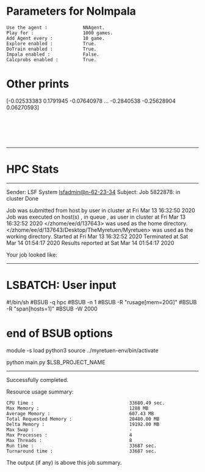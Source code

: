 # Parameters for NoImpala

    Use the agent :             NNAgent.
    Play for :                  1000 games.
    Add Agent every :           10 game.
    Explore enabled :           True.
    DoTrain enabled :           True.
    Impala enabled :            False.
    Calcprobs enabled :         True.

# Other prints

[-0.02533383  0.1791945  -0.07640978 ... -0.2840538  -0.25628904
  0.06270593]

 <br /> 
 <br /> 
 <br /> 
 <br />

---------------------------------------------------------------------------------------------------------------------

# HPC Stats


------------------------------------------------------------
Sender: LSF System <lsfadmin@n-62-23-34>
Subject: Job 5822878: <NNAgent8NoImpala> in cluster <dcc> Done

Job <NNAgent8NoImpala> was submitted from host <n-62-30-7> by user <s183905> in cluster <dcc> at Fri Mar 13 16:32:50 2020
Job was executed on host(s) <n-62-23-34>, in queue <hpc>, as user <s183905> in cluster <dcc> at Fri Mar 13 16:32:52 2020
</zhome/ee/d/137643> was used as the home directory.
</zhome/ee/d/137643/Desktop/TheMyretuen/Myretuen> was used as the working directory.
Started at Fri Mar 13 16:32:52 2020
Terminated at Sat Mar 14 01:54:17 2020
Results reported at Sat Mar 14 01:54:17 2020

Your job looked like:

------------------------------------------------------------
# LSBATCH: User input
#!/bin/sh
#BSUB -q hpc
#BSUB -n 1
#BSUB -R "rusage[mem=20G]"
#BSUB -R "span[hosts=1]"
#BSUB -W 2000
# end of BSUB options

module -s load python3
source ../myretuen-env/bin/activate

python main.py $LSB_PROJECT_NAME


------------------------------------------------------------

Successfully completed.

Resource usage summary:

    CPU time :                                   33680.49 sec.
    Max Memory :                                 1288 MB
    Average Memory :                             607.43 MB
    Total Requested Memory :                     20480.00 MB
    Delta Memory :                               19192.00 MB
    Max Swap :                                   -
    Max Processes :                              4
    Max Threads :                                8
    Run time :                                   33687 sec.
    Turnaround time :                            33687 sec.

The output (if any) is above this job summary.

